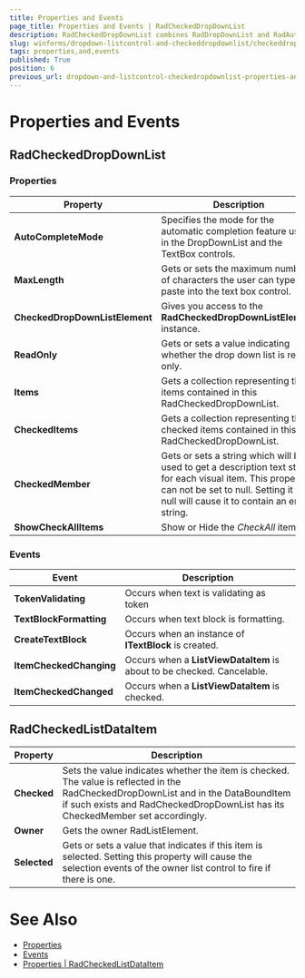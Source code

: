 ```yaml
---
title: Properties and Events
page_title: Properties and Events | RadCheckedDropDownList
description: RadCheckedDropDownList combines RadDropDownList and RadAutoCompleteBox in order to provide functionality to check items in the drop down area and tokenize them in the text area. 
slug: winforms/dropdown-listcontrol-and-checkeddropdownlist/checkeddropdownlist/properties-and-events
tags: properties,and,events
published: True
position: 6
previous_url: dropdown-and-listcontrol-checkedropdownlist-properties-and-events
---
```


# Properties and Events

## RadCheckedDropDownList

### Properties

|Property|Description|
|----|----|
|__AutoCompleteMode__|Specifies the mode for the automatic completion feature used in the DropDownList and the TextBox controls.|
|__MaxLength__|Gets or sets the maximum number of characters the user can type or paste into the text box control.|
|__CheckedDropDownListElement__|Gives you access to the __RadCheckedDropDownListElement__ instance.|
|__ReadOnly__|Gets or sets a value indicating whether the drop down list is read only.|
|__Items__|Gets a collection representing the items contained in this RadCheckedDropDownList.|
|__CheckedItems__|Gets a collection representing the checked items contained in this RadCheckedDropDownList.| 
|__CheckedMember__|Gets or sets a string which will be used to get a description text string for each visual item. This property can not be set to null. Setting it to null will cause it to contain an empty string.|
|__ShowCheckAllItems__|Show or Hide the *CheckAll* item.|
          
### Events

|Event|Description|
|----|----|
|__TokenValidating__|Occurs when text is validating as token|
|__TextBlockFormatting__|Occurs when text block is formatting.|
|__CreateTextBlock__|Occurs when an instance of __ITextBlock__ is created.|
|__ItemCheckedChanging__|Occurs when a __ListViewDataItem__ is about to be checked. Cancelable.|
|__ItemCheckedChanged__|Occurs when a __ListViewDataItem__ is checked.| 
     

## RadCheckedListDataItem

|Property|Description|
|----|----|
|__Checked__|Sets the value indicates whether the item is checked. The value is reflected in the RadCheckedDropDownList and in the DataBoundItem if such exists and RadCheckedDropDownList has its CheckedMember set accordingly.|
|__Owner__|Gets the owner RadListElement.|
|__Selected__|Gets or sets a value that indicates if this item is selected. Setting this property will cause the selection events of the owner list control to fire if there is one.|

# See Also

* [Properties](http://docs.telerik.com/devtools/winforms/api/html/Properties_T_Telerik_WinControls_UI_RadCheckedDropDownList.htm)
* [Events](http://docs.telerik.com/devtools/winforms/api/html/Methods_T_Telerik_WinControls_UI_RadCheckedDropDownList.htm)
* [Properties | RadCheckedListDataItem ](http://docs.telerik.com/devtools/winforms/api/html/Properties_T_Telerik_WinControls_UI_RadCheckedListDataItem.htm)